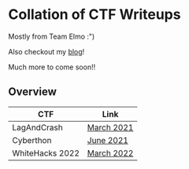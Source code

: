 # Collation of CTF Writeups

Mostly from Team Elmo :")

Also checkout my [blog](https://caprinux.github.io/index)!

Much more to come soon!!

## Overview
| CTF             | Link                                       |
| --------------- | ------------------------------------------ |
| LagAndCrash     | [March 2021](LagAndCrash%202021/README.md) |
| Cyberthon       | [June 2021](Cyberthon%202021/README.md)    |
| WhiteHacks 2022 | [March 2022](WhiteHacks2022/README.md)                                           |

